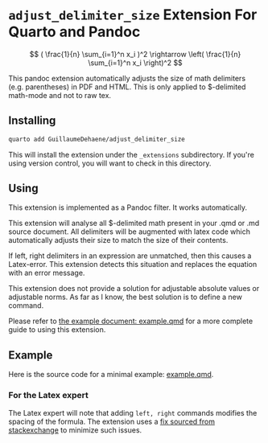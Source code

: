 # `adjust_delimiter_size` Extension For Quarto and Pandoc

$$
( \frac{1}{n} \sum_{i=1}^n x_i )^2 \rightarrow \left( \frac{1}{n} \sum_{i=1}^n x_i \right)^2
$$

This pandoc extension automatically adjusts the size of math delimiters (e.g. parentheses) in PDF and HTML. This is only applied to $-delimited math-mode and not to raw tex.

## Installing

```bash
quarto add GuillaumeDehaene/adjust_delimiter_size
```

This will install the extension under the `_extensions` subdirectory.
If you're using version control, you will want to check in this directory.

## Using

This extension is implemented as a Pandoc filter. It works automatically.

This extension will analyse all $-delimited math present in your .qmd or .md source document.
All delimiters will be augmented with latex code which automatically adjusts their size
to match the size of their contents.

If left, right delimiters in an expression are unmatched, then this causes a Latex-error. This extension detects this situation and replaces the equation with an error message.

This extension does not provide a solution for adjustable absolute values or adjustable norms. As far as I know, the best solution is to define a new command.

Please refer to [the example document: example.qmd](example.qmd) for a more complete guide to using this extension.

## Example

Here is the source code for a minimal example: [example.qmd](example.qmd).

### For the Latex expert

The Latex expert will note that adding `left, right` commands modifies the spacing of the formula. The extension uses a [fix sourced from stackexchange](https://tex.stackexchange.com/a/2610) to minimize such issues.

